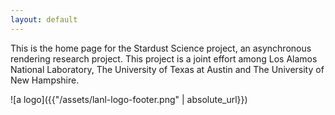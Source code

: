 ```yaml
---
layout: default
---
```


This is the home page for the Stardust Science project, an asynchronous
rendering research project. This project is a joint effort among Los Alamos
National Laboratory, The University of Texas at Austin and The University of New
Hampshire.

![a logo]({{"/assets/lanl-logo-footer.png" | absolute_url}}) <!-- .element
height="50pixels"-->

